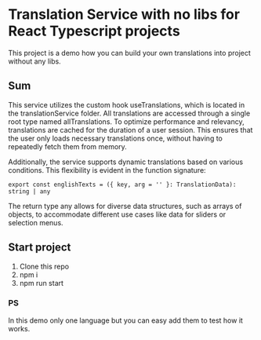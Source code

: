# Translation Service with no libs for React Typescript projects

This project is a demo how you can build your own translations into project without any libs.

## Sum


This service utilizes the custom hook useTranslations, which is located in the translationService folder. All translations are accessed through a single root type named allTranslations. To optimize performance and relevancy, translations are cached for the duration of a user session. This ensures that the user only loads necessary translations once, without having to repeatedly fetch them from memory.

Additionally, the service supports dynamic translations based on various conditions. This flexibility is evident in the function signature:
```
export const englishTexts = ({ key, arg = '' }: TranslationData): string | any
```
The return type any allows for diverse data structures, such as arrays of objects, to accommodate different use cases like data for sliders or selection menus.

## Start project

1. Clone this repo
2. npm i
3. npm run start

### PS

In this demo only one language but you can easy add them to test how it works.
